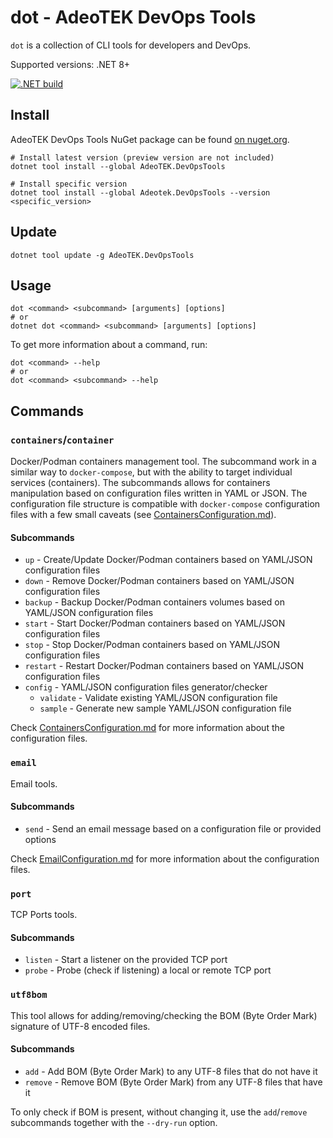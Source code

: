 # dot - AdeoTEK DevOps Tools

`dot` is a collection of CLI tools for developers and DevOps.

Supported versions: .NET 8+

[![.NET build](https://github.com/adeotek/dot/actions/workflows/dotnet_build.yml/badge.svg)](https://github.com/adeotek/dot/actions/workflows/dotnet_build.yml)

## Install

AdeoTEK DevOps Tools NuGet package can be found [on nuget.org](https://www.nuget.org/packages/AdeoTEK.DevOpsTools/).

```shell
# Install latest version (preview version are not included)
dotnet tool install --global AdeoTEK.DevOpsTools

# Install specific version
dotnet tool install --global Adeotek.DevOpsTools --version <specific_version>
```

## Update

```shell
dotnet tool update -g AdeoTEK.DevOpsTools
```

## Usage

```shell
dot <command> <subcommand> [arguments] [options]
# or
dotnet dot <command> <subcommand> [arguments] [options]
```

To get more information about a command, run:

```shell
dot <command> --help
# or
dot <command> <subcommand> --help
```

## Commands

### `containers`/`container`

Docker/Podman containers management tool. The subcommand work in a similar way to `docker-compose`, but with the ability to target individual services (containers).
The subcommands allows for containers manipulation based on configuration files written in YAML or JSON.
The configuration file structure is compatible with `docker-compose` configuration files with a few small caveats (see [ContainersConfiguration.md](./samples/ContainersConfiguration.md)).

#### Subcommands

- `up` - Create/Update Docker/Podman containers based on YAML/JSON configuration files
- `down` - Remove Docker/Podman containers based on YAML/JSON configuration files
- `backup` - Backup Docker/Podman containers volumes based on YAML/JSON configuration files
- `start` - Start Docker/Podman containers based on YAML/JSON configuration files
- `stop` - Stop Docker/Podman containers based on YAML/JSON configuration files
- `restart` - Restart Docker/Podman containers based on YAML/JSON configuration files
- `config` - YAML/JSON configuration files generator/checker
   - `validate` - Validate existing YAML/JSON configuration file
   - `sample` - Generate new sample YAML/JSON configuration file

Check [ContainersConfiguration.md](./samples/ContainersConfiguration.md) for more information about the configuration files.

### `email`

Email tools.

#### Subcommands

- `send` - Send an email message based on a configuration file or provided options

Check [EmailConfiguration.md](./samples/EmailConfiguration.md) for more information about the configuration files.

### `port`

TCP Ports tools.

#### Subcommands

- `listen` - Start a listener on the provided TCP port
- `probe` - Probe (check if listening) a local or remote TCP port

### `utf8bom`

This tool allows for adding/removing/checking the BOM (Byte Order Mark) signature of UTF-8 encoded files.

#### Subcommands

- `add` - Add BOM (Byte Order Mark) to any UTF-8 files that do not have it
- `remove` - Remove BOM (Byte Order Mark) from any UTF-8 files that have it

To only check if BOM is present, without changing it, use the `add`/`remove` subcommands together with the `--dry-run` option. 
